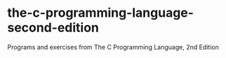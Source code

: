 # the-c-programming-language-second-edition
Programs and exercises from The C Programming Language, 2nd Edition
